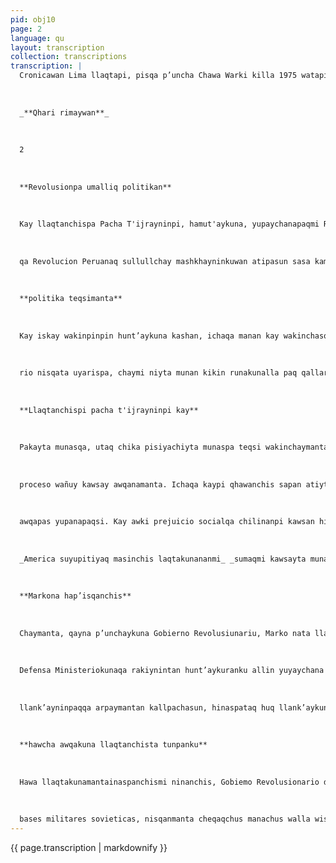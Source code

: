 ```yaml
---
pid: obj10
page: 2
language: qu
layout: transcription
collection: transcriptions
transcription: |
  Cronicawan Lima llaqtapi, pisqa p’uncha Chawa Warki killa 1975 watapi
  
  
  
  _**Qhari rimaywan**_
  
  
  
  2
  
  
  
  **Revolusionpa umalliq politikan**
  
  
  
  Kay llaqtanchispa Pacha T'ijrayninpi, hamut'aykuna, yupaychanapaqmi Revolucion Peruanaq Organizacion Politican pagarimuypi. Chaypin Revolusiunninchis taripanqa teqs unu ch’uya yuyay rimayninta, chay manta kamaq wallpaynintawan. Mana politica teqsitachu kurkuchayta munayku, kamachi apuchasqa runakuna haywarinapaqchu, chaymanta runaman tukuychiyta, chaymanta rimachiy qhatu kananpaq. Yuyaychamuy ku chay kamachita particiapacion umallikuna, Peru Suyupi musuq masihakuy haykunanpaq. Hina kaspaqa, kanqacha ñoqaykupaq, teqsi llank’ayllaqtanchis politika masichakuymanta Chaymi kuraqchananpaq teqsi orgnizativa llaqtanchis Revolusiunta, allir sumaqta ajllasun puririnanpaq p’achallinkunata, Aswanmi hunt'asqalla kas
  
  
  
  qa Revolucion Peruanaq sullullchay mashkhayninkuwan atipasun sasa kamay wallpayta politika masichakuyninchis teqsi yuyaykunawan saya chun. Kay rimaykunawan ranpasqa hatarimunqa Organizacion Politica Revolusion Peruanaq ankayllikuynin, sapansuyulla walla wisa qasllaykumanta. Payqa llank’anqa Peru llaqtaq intiqatinanpaq, wakinakuspa" Chaymanta maqanakuspa huj politica p’ata sunturkunawan yuyayninpi puriyta hunt'achispa. Kay aswan hatun munayninchaymanta wiñay paskaywan tupanakuynin. Llaqtaman willasqa kay politica masichakuyta, paqarimuspa llaqtanchispa teqsiqninkunamanta, Gobierno Revolucionario de la Fuerza Armada manta sut'ichay rimayninta, paypi iñispa, hinaspataq purisqanchis t'ijraynin sapallanpi qespinanpaq.
  
  
  
  **politika teqsimanta**
  
  
  
  Kay iskay wakinpinpin hunt’aykuna kashan, ichaqa manan kay wakinchasqakuna nishu ñawpaqchu kunan kama kanku kamachiq llamk’ayninpi. Tukusqa, utaq tukukunanpaq kashaqtinña, kay llank’aykunamantaqa Gobierno de la Fuerza Armadaq llank’ayninmanta aswansi, kay manmi churanakuyku, llaqtan chispa kallpanta churaspayku. Chalmanta q'aya lank'ami kupraswan allin ruwaymi kashar chay Sector de Propiedad Socia kallpan yapaykunanchis. Kay rimaypi, chay Coopegativas Agrarias de Produccion, chay Socieda des Agricolas de Inférés Socia chaymanta chay Qomunidad Campesinas, chaymanta allcharispanchis nuevo sectormanmi hut’ayukunanku utaq tantasqa chempresas de propiedad social chaninmanta nisqa. "Chhaynallamantacha kallpachayta atisunchis, chaymanta usqhayllmanta kay sector de propiedad socialta kallpachananchispaq. Kunanpacha llank’ashanku iskay chunka isqonniyuq propie dad social masichakuykuna, pusaq qhapaq kayninchis ch’iqtaku napi. Kay empresakunan llank'achinqaku tawa chunka waranqa llank’aqkunata chunka tawayullaqtanchiskunapi. Sector de Propiedad Socialta kallpachachinapaqmi, politico ñeqenpi hunt'asqa kanqa p’atachaspa musoq llaqta kamachiuyakunaman criterio participato
  
  
  
  rio nisqata uyarispa, chaymi niyta munan kikin runakunalla paq qallarinachismi hujmanta llaqtanchispa politica teqsinta tusananpaq, aswan sutinmanta Revolusion Peruanag churayninkunaman, chaymanta ancha llaqtanchis munasqanta, munaynintawan hunt'achispa. Hinamantaq mashkhanchis musuq politico teqsikunata churaspanchis llaqta masinchiskuna munasqanman hina, munasqankuta eat'ichanankupaq: Kaya yupichaykuna llapan qhawaymanta tukunqakucha kaqchuraykunapi, qelqawan unanchakuspa, chaymanta allaywan yuyaychasqa, kaytan ruwanankutukuy kamachiq t'aqakuna. Kaypin ch’uya kayninta saphichan huj ñawpa llank’aynin Revolusionpa kaytataqmi qallarinan kunan pachamanta. Kaymi teqsin manta kamachina tusanapaq cheqapaqmanta Peru Suyu llaqtamasinchiskunamanta manchaynin p’uchukananpaq. Teqsinmanta sapay kay masi chakuykunan markakunapi kamachiqkunamanta chaymanta politica masichakuypi pacha t'ijraykunamanta, kaymi kallantaq rakiynin kikin kallpachakuynin manta tusanapaq, teqsinmant q’aya unanninchis democraci social de participacion plena manta, musoq estructura politica global, tukuyninmanta, runakayqhapaq yuyaykunawan, kushkachasqa, qespi unanchaqkuna, Revolusion Peruanag runa masicha kuyninmantawan.
  
  
  
  **Llaqtanchispi pacha t'ijrayninpi kay**
  
  
  
  Pakayta munasqa, utaq chika pisiyachiyta munaspa teqsi wakinchaymanta, qolluchiyta Revolusion munankutaq saphinta Peruana cheqaqkayninta. Ichaqa mana allin iñisqaqa sumaq t'iyusqa chaymanta sunqe yuyay qhapaq yuyay walla wisa iñiywanqa manas kanmanchu cheqaqmanta politica kaypi puririy. Mana kaykunawan hunt’asqaqa, Revolusion ninchisqa penetracionpa makinpicha kasunman; kallpan chaymanta wapayp’atakunaq, paqkuna kanku mana pantay hawcha awqakuna chaymanta kanku politico llalliqkuna. Kaymi yuyayninchispi qhawachiwanchis imaynata Revolusiunman wa kichakunku. Kay yuyaychaypin. yuyaychananchis hawcha awqanchisku nata, paykunaqa churakunku hanaqpi, uraypi, kinray llank’aykunapl. Chaymanta churakunku hanaqpi tumaqaya qhapaq kamayninwan, oligarquiawan sunturchasqa, chaymanta askha Revolusion awqay p’atachakunawan, chaypunin aswan hatun hawcha awqan, Kay maqanakuymi supervivencia del
  
  
  
  proceso wañuy kawsay awqanamanta. Ichaqa kaypi qhawanchis sapan atiyta hawcha awqanchista, payqa revolsionninchistapas pisipachinmanmi imaymana hark’ay thunkikunawan llaqtanchis pacha t'ijrayninta. Chaymanta, politica concreta atipanakuypiqa, hujmi kanku hawcha kallpakuna, chaymanta hujkunallataq hawcha awqakuna. Manan kaypiqa kanmanchu Revolusion Peruanapi huj uya sichus mana ayqechisunman chu chayqa ideopolitican wist'uchiy "manta. Chaymanta chay ch’ila pukara Revolusion q’ayapaq, awqanakuna chismi tukuy comunista kaykunawa chaymanta kikillantaq awqanakunan chis aprawan. Kay unanchawanmi llank'ananchis Revolusion amachanan paq, mana hayk’aq ñannin q’ewinanpaq. Chay mirachisqa ñawpa yuyaycha kuymi, wak’a kamachi gamonal, wallpa aycha burocratico chaymanta rupu pakuq, kay kawsaymi ñawpaq maschakuyta samanp’asqa kay hawcha
  
  
  
  awqapas yupanapaqsi. Kay awki prejuicio socialqa chilinanpi kawsan hinaspa tupashallasuncha sapa p’unchayñanpi rumita hina, paykunan hark’anku wiñarinanchista, kutichinkunata pis, q’egenta pisiyachispa, chaymanta k’anchaq mat'inta tutayachispa. Sichus mana chay yuyay atipasqa kanqa chayqa, Revolusionqa chinkapunman cha atisqa kanan kama chaymanta kikin sapan kaynin ima. Chay raykutaqmi kay awqakuna wan churanakunanchis, tukuy pacha k’uchukunapi, hatunpas huch’uypa kanman kaypipas maypipas. Wakinmi munanku, mana uyarinaykuta, mana qhawanaykuta, ch’uyachaspa. Kantaqmi intereses politicos, pay kunamanmi mana hunt’ayniyku sira payanchu. Paykunaqa manan munankuchu Revolusion Peruanaq saphicha kunanta, llaqtanchispa yuyayninpi imayna huj yuyay aswan allin mana ñawpaqpi yuyaychakuq, chaymanta kunapitaq yuyaychamun wiñay paskay politico hamut'ayninpa.
  
  
  
  _America suyupitiyaq masinchis laqtakunananmi_ _sumaqmi kawsayta munayku._
  
  
  
  **Markona hap’isqanchis**
  
  
  
  Chaymanta, qayna p’unchaykuna Gobierno Revolusiunariu, Marko nata llaqtanchispaq hap’in. Chay sumaq ruruchiynin, kay qhapaq yacimiento de hierroqa kunanqa Peru "Suyuqmi kanku. 1903 watapi Markuna tarisqaku chay pisqa chunka way qhepamantataq llank’ayman haykuTan. Kunan pacha rurusqanqa Isqo hunu toneladasmi sapa watapi kashan, chaninchakuntaq kinsa waranqa pisqa pachaj hunu sulispi. Waqaychasqa kaqninkunataq allin yupasqa iskaypachaj pusaq chunka suqtayuq hunu toneladas kay mineralmanta teqsimuyupi allin rimasqa qhatukunawan kashan. Kayta ruwasqaykun wiñay paskay chaninpaq, chaymanta khaynata ruwaspa hap’ikapusun tukuy Peru Suyuq mama pachaq qhapaq kayninta kay Gobierno Revolusionario de la Fuerza Armadaqa churallashanmi PlarInkata imayna Politika Peruana kamachita. Markona hap’isqanchismi Revolusionpa" hatun llalliynin. Tajyachin llaqta politikata, yanapantaq PeruSuyuq hatariyninta, llaqtanchispa qollananta frente economico politicota kallpachaspa, chaymanta hunt'ayachintaq llaqtanchispa unaypacha syasqanta. Kay teqsi tinkuywan Procso Revolucionariopa, kay kamachimunayninkuna, kantaqmi Planta Sidrúrgica llank’ay mineralkuna suysunapaq Marcona chaymi allinta industria del acero nisqanchista wiñarichinqa.
  
  
  
  Defensa Ministeriokunaqa rakiynintan hunt’aykuranku allin yuyaychana paq chay llaqtamanta desarrollo economico, allinllataña yanapaspa, chay exploracion petroliferawan, chaymanta mineralwan, chay olloducto llank’aypi, chaymanta ñan llank’aykunapi, yunkapi mitmaykunata, chay prestacion de servicios sanitarios y socialespi, llaqtanchis-"suyukunapi Tukunapaqtaq, musoq kamachi chay Servicio Militar Obligatoriopi kaymi hunt'ayachin Seguridad Nacional qhaway ñawimanta pacha. Chay ñawpaq nisqay llank’aykunaqa, mana sagenan kanku Peru Suyunchis qhapaqyananpaq. Ichaqa
  
  
  
  llank’ayninpaqqa arpaymantan kallpachasun, hinaspataq huq llank’aykunata saqena. Revolusionario Kamachiqa ajllanqacha aswan usqhay llank’aykuna, chaykunaman munay, mana munay, hant'ayukuspa. Chay raykunchayraq chay aswan Revolusionpa munaynin qallarinanchispaq kashanchis. kay. yuyaypi, tukuy kallpa churasqa Yachachlyman, chaymanta kay usqhay ruwaykunapi chay mikhunakuna ruruchiypi, chaymanta yapayapusuncha kunan kallpanchis munay hunt’aykunaman, tukunapa chay qhali kaymanta, tiyananchisman tapas.
  
  
  
  **hawcha awqakuna llaqtanchista tunpanku**
  
  
  
  Hawa llaqtakunamantainaspanchismi ninanchis, Gobiemo Revolusionario de la Fuerza Armada, hujmanta willakun llaqta masinchiskunama chaymanta America Latina llaqtakunaman mana tatiq agencias del imperialismo awqaykunata, tunpankutaq Peru Suyuta awqanakuy munayninta, wañuchinamantawan nispanku. Kay runa mirachi yupaytan Pacha T'ijray kamachiqkuna Pachantinpi qhapaq yuyaywan llaqtakunanmi wajyakuyku; chaymanta teqsintinpi mit'alikunaman wajyariku llaykutaq, ama Peru llaqtanchispa chiqaqninta pantachinank paq, amallataq cheqnikuytach wayqe pura llaqtakunata maqa nachiyta munaspa. Peru suyuqa ayqechinmi chay mana umayuq hawcha awqayta, tajyachintaq America Latina llaq takunawan qasilla kawsayninta Manan pitapas cheqniykuchu manacha hayk’aqpas awqayta qallarisunchu, nitaq wayqe llaqtapas wateqasaqkuchu. Mañakuykun tukuy ñuqanchiswan llank’aq llaqtakunata sullulchasqa wasiyuq llaqtanchispi chaymanta hunt’asqa walla wisakunatawan paykuna rikusqankumanta rimarichunku cheqachus kay icha manachus chayta, Paykunaqa tukuy pacha qespisqas purisqakullaqtanchispi, imaynatas awqanakuypaq sayashanchisña chayta rimachunku. Chaymanta willa chunku, sichus Peru Suyunchispi llank’asqa rimay unanchasqachu
  
  
  
  bases militares sovieticas, nisqanmanta cheqaqchus manachus walla wisa yachay kamachikuna Ilaqtanchispi kanku rusa, cubana yugoslavia chaymanta china llaqtakunamanta. Mana kayta astawan upallallauyariyta atisunmanchu kay q’atanisqakuna Peru llaqtanchistat yaq masinchis llaqtakunawan churanachiyta munaspanku, paykunawanqa kawsananchismi qasillapi, imaynatas awqanakusunmanri. Ñoqanchispaqqa huj awqallanchimpanchispi sayarishan kinsa p’unchay Qoya raymi Killapi 1968 wata pachamanta; chay awqayqa subdesarrollado chinkachiymi wajcha kay chinkachiymi chaymanta injusticia chinkachiymi. Kay awqaypin tukuy kallpanchista munashanchis. Hinaspataq qespishanchis hayllispa. Qasilla pin kawsayta munayku, qasitiyayllawanmi kay hatun awqaypi p’uchukay hayllita taripasun Ichaqa usqhayllamantan amachasun tukuy kallpanchiswan llaqtanchista chaymanta qollana kayninchista.
---
```


{{ page.transcription | markdownify }}

